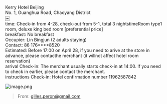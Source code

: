 Kerry Hotel Beijing  
No. 1, Guanghua Road, Chaoyang District  
￼  
time: Check-in from 4-28, check-out from 5-1, total 3 nightstimeRoom type1 room, deluxe king bed room [preferential price]  
breakfast: No breakfast  
Occupier: Lin Bingjun (2 adults staying)  
Contact: 86 176****8520  
Estimated: Before 17:00 on April 28, if you need to arive at the store in advance, please contacthe merchant (it willnot affect hotel room reservation)  
arrival Check-in: The merchant usually starts check-in at 14:00. lf you need to check in earlier, please contact the merchant.  
instructions Check-in: Hotel confirmation number 11962587842  
   
![image.png](Exported%20image%2020240521171748-0.png)  
> From: [gilles.peron@gmail.com](mailto:gilles.peron@gmail.com)